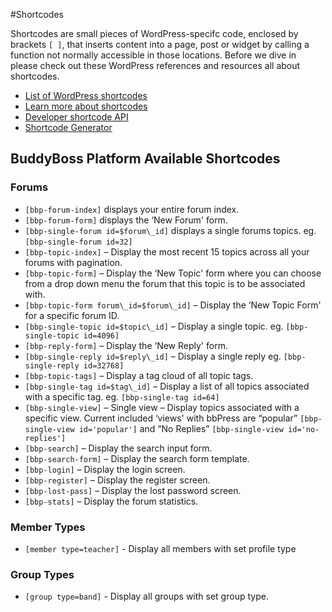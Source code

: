 #Shortcodes

Shortcodes are small pieces of WordPress-specifc code, enclosed by brackets `[ ]`, that inserts content into a page, post or widget by calling a function not normally accessible in those locations. Before we dive in please check out these WordPress references and resources all about shortcodes.

*   [List of WordPress shortcodes](https://en.support.wordpress.com/shortcodes/)
*   [Learn more about shortcodes](https://codex.wordpress.org/Shortcode)
*   [Developer shortcode API](https://codex.wordpress.org/Shortcode_API)
*   [Shortcode Generator](https://generatewp.com/shortcodes/)

BuddyBoss Platform Available Shortcodes<a name="buddyboss-platform-available-shortcodes"></a>
---------------------------------------


### Forums<a name="forums"></a>
*   `[bbp-forum-index]` displays your entire forum index.
*   `[bbp-forum-form]` displays the ‘New Forum' form.
*   `[bbp-single-forum id=$forum\_id]` displays a single forums topics. eg. `[bbp-single-forum id=32]`
*   `[bbp-topic-index]` – Display the most recent 15 topics across all your forums with pagination.
*   `[bbp-topic-form]` – Display the ‘New Topic' form where you can choose from a drop down menu the forum that this topic is to be associated with.
*   `[bbp-topic-form forum\_id=$forum\_id]` – Display the ‘New Topic Form' for a specific forum ID.
*   `[bbp-single-topic id=$topic\_id]` – Display a single topic. eg. `[bbp-single-topic id=4096]`
*   `[bbp-reply-form]` – Display the ‘New Reply' form.
*   `[bbp-single-reply id=$reply\_id]` – Display a single reply eg. `[bbp-single-reply id=32768]`
*   `[bbp-topic-tags]` – Display a tag cloud of all topic tags.
*   `[bbp-single-tag id=$tag\_id]` – Display a list of all topics associated with a specific tag. eg. `[bbp-single-tag id=64]`
*   `[bbp-single-view]` – Single view – Display topics associated with a specific view. Current included ‘views' with bbPress are “popular” `[bbp-single-view id='popular']` and “No Replies” `[bbp-single-view id='no-replies']`
*   `[bbp-search]` – Display the search input form.
*   `[bbp-search-form]` – Display the search form template.
*   `[bbp-login]` – Display the login screen.
*   `[bbp-register]` – Display the register screen.
*   `[bbp-lost-pass]` – Display the lost password screen.
*   `[bbp-stats]` – Display the forum statistics.


### Member Types<a name="member-types"></a>
*   `[member type=teacher]` - Display all members with set profile type


### Group Types<a name="group-types"></a>
*   `[group type=band]` - Display all groups with set group type.